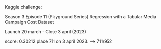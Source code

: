 Kaggle challenge:

Season 3 Episode 11 (Playground Series)
Regression with a Tabular Media Campaign Cost Dataset

Launch 20 march - Close 3 april (2023)

score: 0.30212 place 711 on 3 april 2023. --> 711/952

